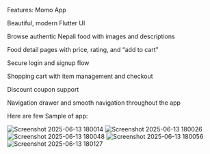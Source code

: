Features: Momo App

Beautiful, modern Flutter UI

Browse authentic Nepali food with images and descriptions

Food detail pages with price, rating, and “add to cart”

Secure login and signup flow

Shopping cart with item management and checkout

Discount coupon support

Navigation drawer and smooth navigation throughout the app


Here are few Sample of app:

![Screenshot 2025-06-13 180014](https://github.com/user-attachments/assets/859c733f-e7aa-4945-905a-7bb6fcf222ef)
![Screenshot 2025-06-13 180026](https://github.com/user-attachments/assets/75c0d7b5-2487-4927-99cc-7ddf23012d51)
![Screenshot 2025-06-13 180048](https://github.com/user-attachments/assets/79d88641-6939-4819-b299-2f269c738f52)
![Screenshot 2025-06-13 180056](https://github.com/user-attachments/assets/ca909b69-03a1-4d3d-a761-f90cbfc1c58c)
![Screenshot 2025-06-13 180127](https://github.com/user-attachments/assets/f4fe6778-17a6-467b-ba21-80f9e0d1f59c)
